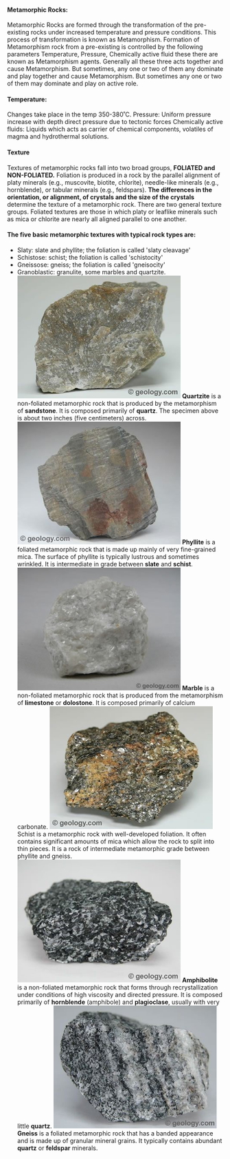 #### Metamorphic Rocks:
Metamorphic Rocks are formed through the transformation of the pre-existing rocks under increased temperature and pressure conditions. This process of transformation is known as Metamorphism. Formation of Metamorphism rock from a pre-existing is controlled by the following parameters Temperature, Pressure, Chemically active fluid these there are known as Metamorphism agents. Generally all these three acts together and cause Metamorphism. But sometimes, any one or two of them any dominate and play together and cause Metamorphism. But sometimes any one or two of them may dominate and play on active role.
 #### Temperature: 
 Changes take place in the temp 350-380˚C.
 Pressure: Uniform pressure increase with depth direct pressure due to tectonic forces
Chemically active fluids: Liquids which acts as carrier of chemical components, volatiles of magma and hydrothermal solutions.
#### Texture
Textures of metamorphic rocks fall into two broad groups, **FOLIATED and NON-FOLIATED.** Foliation is produced in a rock by the parallel alignment of platy minerals (e.g., muscovite, biotite, chlorite), needle-like minerals (e.g., hornblende), or tabular minerals (e.g., feldspars).
**The differences in the orientation, or alignment, of crystals and the size of the crystals** determine the texture of a metamorphic rock. There are two general texture groups. Foliated textures are those in which platy or leaflike minerals such as mica or chlorite are nearly all aligned parallel to one another.<br>
#### The five basic metamorphic textures with typical rock types are:
- Slaty: slate and phyllite; the foliation is called 'slaty cleavage'
- Schistose: schist; the foliation is called 'schistocity'
- Gneissose: gneiss; the foliation is called 'gneisocity'
- Granoblastic: granulite, some marbles and quartzite.
![meta1*************************************************](images/meta1.jpg)
**Quartzite** is a non-foliated metamorphic rock that is produced by the metamorphism of **sandstone**. It is composed primarily of **quartz**. The specimen above is about two inches (five centimeters) across.
![meta2*************************************************](images/meta2.jpg)
**Phyllite** is a foliated metamorphic rock that is made up mainly of very fine-grained mica. The surface of phyllite is typically lustrous and sometimes wrinkled. It is intermediate in grade between **slate** and **schist**. 
![meta3*************************************************](images/meta3.jpg)
**Marble** is a non-foliated metamorphic rock that is produced from the metamorphism of **limestone** or **dolostone**. It is composed primarily of calcium carbonate. 
![meta4*************************************************](images/meta4.jpg)
Schist is a metamorphic rock with well-developed foliation. It often contains significant amounts of mica which allow the rock to split into thin pieces. It is a rock of intermediate metamorphic grade between phyllite and gneiss.
![meta5*************************************************](images/meta5.jpg)
**Amphibolite** is a non-foliated metamorphic rock that forms through recrystallization under conditions of high viscosity and directed pressure. It is composed primarily of **hornblende** (amphibole) and **plagioclase**, usually with very little **quartz**. 
![meta6*************************************************](images/meta6.jpg)
**Gneiss** is a foliated metamorphic rock that has a banded appearance and is made up of granular mineral grains. It typically contains abundant **quartz** or **feldspar** minerals. 